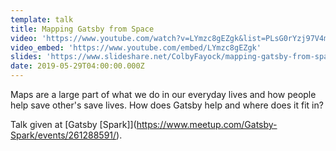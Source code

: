 ```yaml
---
template: talk
title: Mapping Gatsby from Space
video: 'https://www.youtube.com/watch?v=LYmzc8gEZgk&list=PLsG0rYzj97V4mrrO03OesLzzyHgpKT23l&index=8&t=0s'
video_embed: 'https://www.youtube.com/embed/LYmzc8gEZgk'
slides: 'https://www.slideshare.net/ColbyFayock/mapping-gatsby-from-space'
date: 2019-05-29T04:00:00.000Z
---
```

Maps are a large part of what we do in our everyday lives and how people help save other's save lives. How does Gatsby help and where does it fit in?

Talk given at [Gatsby \[Spark]](https://www.meetup.com/Gatsby-Spark/events/261288591/).

